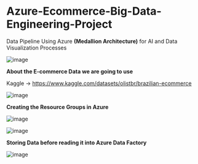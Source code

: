 # Azure-Ecommerce-Big-Data-Engineering-Project
Data Pipeline Using Azure **(Medallion Architecture)** for AI and Data Visualization Processes


![image](https://github.com/user-attachments/assets/c3c2c655-b26b-4802-8b3b-487a6e73accb)






**About the E-commerce Data we are going to use**

 
Kaggle -> https://www.kaggle.com/datasets/olistbr/brazilian-ecommerce

![image](https://github.com/user-attachments/assets/76749e29-b1fc-47f7-9a05-18c409b5577e)



**Creating the Resource Groups in Azure**

![image](https://github.com/user-attachments/assets/afdb7962-3d3a-4bea-b76b-bfd3fdd8c75a)



![image](https://github.com/user-attachments/assets/e9984552-98ac-45f1-8833-9ee303a54df6)



**Storing Data before reading it into Azure Data Factory**


![image](https://github.com/user-attachments/assets/b4ca162d-2cac-4034-9f7c-02a4909f77f1)




